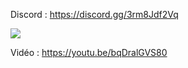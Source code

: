Discord : https://discord.gg/3rm8Jdf2Vq

<img src="https://i.imgur.com/FP2eTBY.png">

Vidéo : https://youtu.be/bqDralGVS80

